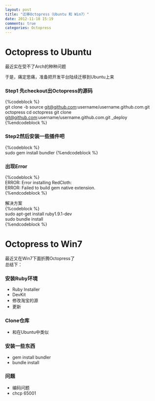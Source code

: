 ```yaml
---
layout: post
title: "迁移Octopress（Ubuntu 和 Win7）"
date: 2012-11-18 15:19
comments: true
categories: Octopress
---
```

# Octopress to Ubuntu 
最近实在受不了Arch的种种问题

于是，痛定思痛，准备把开发平台陆续迁移到Ubuntu上来


### Step1 先checkout出Octopress的源码   
{%codeblock %}    
git clone -b source git@github.com:username/username.github.com.git octopress
cd octopress
git clone git@github.com:username/username.github.com.git _deploy  
{%endcodeblock %}  

### Step2然后安装一些插件吧  
{%codeblock %}   
sudo gem install bundler
{%endcodeblock %}  
### 出现Error

 
{%codeblock %}  
ERROR:  Error installing RedCloth:  
ERROR: Failed to build gem native extension.  
{%endcodeblock %}  

解决方案  
{%codeblock %}   
sudo apt-get install ruby1.9.1-dev  
sudo bundle install  
{%endcodeblock %}  



# Octopress to Win7

最近又在Win7下面折腾Octopress了  
总结下：

### 安装Ruby环境
* Ruby Installer
* DevKit
* 修改淘宝的源
* 更新

### Clone仓库
* 和在Ubuntu中类似


### 安装一些东西
* gem install bundler
* bundle install

### 问题
* 编码问题  
* chcp 65001
